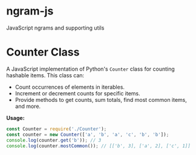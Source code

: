 # ngram-js
JavaScript ngrams and supporting utils 


# Counter Class

A JavaScript implementation of Python's `Counter` class for counting hashable items. This class can:

- Count occurrences of elements in iterables.
- Increment or decrement counts for specific items.
- Provide methods to get counts, sum totals, find most common items, and more.

**Usage:**

```javascript
const Counter = require('./Counter');
const counter = new Counter(['a', 'b', 'a', 'c', 'b', 'b']);
console.log(counter.get('b')); // 3
console.log(counter.mostCommon()); // [['b', 3], ['a', 2], ['c', 1]]